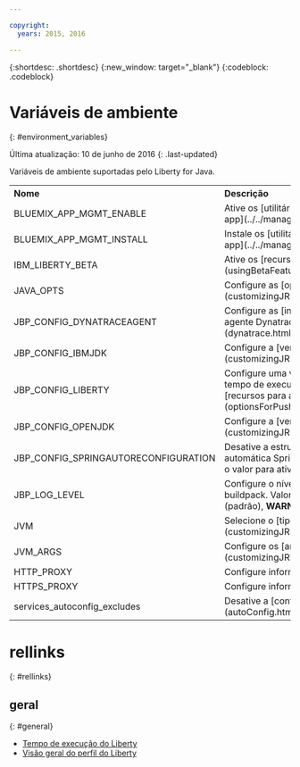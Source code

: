 ```yaml
---

copyright:
  years: 2015, 2016

---
```


{:shortdesc: .shortdesc}
{:new_window: target="_blank"}
{:codeblock: .codeblock}


# Variáveis de ambiente
{: #environment_variables}

Última atualização: 10 de junho de 2016
{: .last-updated}

Variáveis de ambiente suportadas pelo Liberty for Java.

<table>
<tr>
<th align="left">Nome</th>
<th align="left">Descrição</th>
</tr>

<tr>
<td>BLUEMIX_APP_MGMT_ENABLE</td>
<td>Ative os [utilitários de gerenciamento de app](../../manageapps/app_mng.html)</td>
</tr>

<tr>
<td>BLUEMIX_APP_MGMT_INSTALL</td>
<td>Instale os [utilitários de gerenciamento de app](../../manageapps/app_mng.html)</td>
</tr>

<tr>
<td>IBM_LIBERTY_BETA</td>
<td>Ative os [recursos beta do Liberty](usingBetaFeatures.html)</td>
</tr>

<tr>
<td>JAVA_OPTS</td>
<td>Configure as [opções Java](customizingJRE.html)</td>
</tr>

<tr>
<td>JBP_CONFIG_DYNATRACEAGENT</td>
<td>Configure as [informações de local do agente Dynatrace](dynatrace.html#configuring_liberty_app)</td>
</tr>

<tr>
<td>JBP_CONFIG_IBMJDK </td>
<td>Configure a [versão do IBM JRE](customizingJRE.html)</td>
</tr>

<tr>
<td>JBP_CONFIG_LIBERTY</td>
<td>Configure uma variedade de opções de tempo de execução do Liberty incluindo [recursos para arquivos WAR ou EAR](optionsForPushing.html#stand_alone_apps)</td>
</tr>

<tr>
<td>JBP_CONFIG_OPENJDK</td>
<td>Configure a [versão do OpenJDK](customizingJRE.html)</td>
</tr>

<tr>
<td>JBP_CONFIG_SPRINGAUTORECONFIGURATION </td>
<td>Desative a estrutura de Reconfiguração automática Spring. Para desativar, configure o valor para ativado: falso. </td>
</tr>

<tr>
<td>JBP_LOG_LEVEL</td>
<td>Configure o nível de criação de log do buildpack. Valores possíveis: <b>DEBUG</b>, <b>INFO</b> (padrão), <b>WARN</b>, <b>ERROR</b> ou <b>FATAL</b></td>
</tr>

<tr>
<td>JVM</td>
<td>Selecione o [tipo de JRE](customizingJRE.html)</td>
</tr>

<tr>
<td>JVM_ARGS</td>
<td>Configure os [argumentos da JVM](customizingJRE.html)</td>
</tr>

<tr>
<td>HTTP_PROXY</td>
<td>Configure informações do servidor proxy</td>
</tr>

<tr>
<td>HTTPS_PROXY</td>
<td>Configure informações do servidor proxy</td>
</tr>

<tr>
<td>services_autoconfig_excludes</td>
<td>Desative a [configuração automática](autoConfig.html#opting_out) do serviço.</td>
</tr>
</table>

# rellinks
{: #rellinks}
## geral
{: #general}
* [Tempo de execução do Liberty](index.html)
* [Visão geral do perfil do Liberty](http://www-01.ibm.com/support/knowledgecenter/SSAW57_8.5.5/com.ibm.websphere.wlp.nd.doc/ae/cwlp_about.html)
